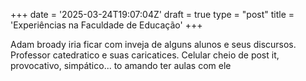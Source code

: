 +++
date = '2025-03-24T19:07:04Z'
draft = true
type = "post"
title = 'Experiências na Faculdade de Educação'
+++

Adam broady iria ficar com inveja de alguns alunos e seus discursos.
Professor catedratico e suas caricatices. Celular cheio de post it, provocativo, simpático... to amando ter aulas com ele
